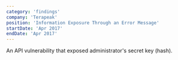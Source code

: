 ```yaml
---
category: 'findings'
company: 'Terapeak'
position: 'Information Exposure Through an Error Message'
startDate: 'Apr 2017'
endDate: 'Apr 2017'
---
```


An API vulnerability that exposed administrator's secret key (hash).
